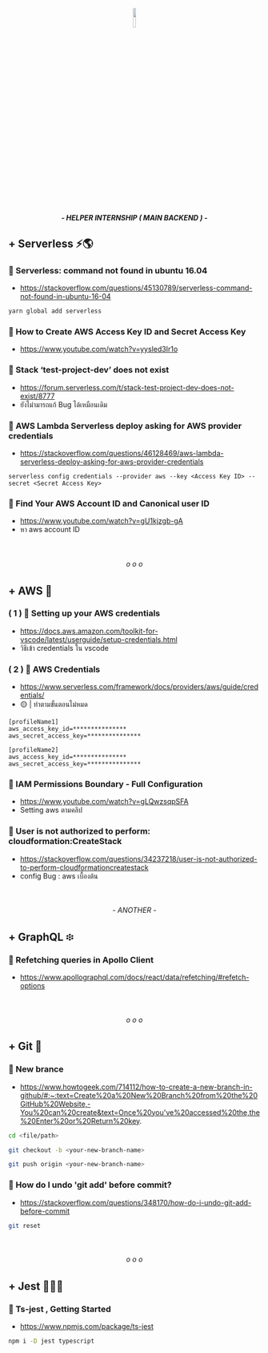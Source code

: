 <p align="center">
  <img width = 10% src="https://prod.cloud.rockstargames.com/crews/sc/5091/54158502/publish/emblem/emblem_512.png">
  <h5 align="center"> - HELPER INTERNSHIP ( MAIN BACKEND ) - </h5>
<!--   <h3 align="center">Helper-internship 🧚‍♂️ </h3> -->
</p>



## + Serverless ⚡️🌎
### 🌟 Serverless: command not found in ubuntu 16.04
- https://stackoverflow.com/questions/45130789/serverless-command-not-found-in-ubuntu-16-04
```bash
yarn global add serverless
```

### 🌟 How to Create AWS Access Key ID and Secret Access Key
- https://www.youtube.com/watch?v=yysled3Ir1o

### 🌟 Stack ‘test-project-dev’ does not exist
- https://forum.serverless.com/t/stack-test-project-dev-does-not-exist/8777
- ยังไม่ามารถแก้ Bug ได้เหมือนเดิม

### 🌟 AWS Lambda Serverless deploy asking for AWS provider credentials
- https://stackoverflow.com/questions/46128469/aws-lambda-serverless-deploy-asking-for-aws-provider-credentials
```
serverless config credentials --provider aws --key <Access Key ID> --secret <Secret Access Key>
```
### 🌟 Find Your AWS Account ID and Canonical user ID
- https://www.youtube.com/watch?v=gU1kjzgb-gA
- หา aws account ID



  
<p align="center"></br><h6 align="center"> o o o </h6></p>

## + AWS 🦁

### ( 1 ) 🌟 Setting up your AWS credentials
- https://docs.aws.amazon.com/toolkit-for-vscode/latest/userguide/setup-credentials.html
- วิธีเข้า credentials ใน vscode

### ( 2 ) 🌟 AWS Credentials
- https://www.serverless.com/framework/docs/providers/aws/guide/credentials/
- 🟡 | ทำตามขั้นตอนไม่หมด
```	
[profileName1]
aws_access_key_id=***************
aws_secret_access_key=***************
 
[profileName2]
aws_access_key_id=***************
aws_secret_access_key=***************
```

### 🌟 IAM Permissions Boundary - Full Configuration
- https://www.youtube.com/watch?v=gLQwzsqpSFA
- Setting aws ตามคลิป

### 🌟 User is not authorized to perform: cloudformation:CreateStack
- https://stackoverflow.com/questions/34237218/user-is-not-authorized-to-perform-cloudformationcreatestack
- config Bug : aws เบื้องต้น 




<p align="center">
  </br>
  <h6 align="center"> - ANOTHER - </h6>
</p>

## + GraphQL ፨
### 🌟 Refetching queries in Apollo Client
- https://www.apollographql.com/docs/react/data/refetching/#refetch-options

<p align="center"></br><h6 align="center"> o o o </h6></p>


## + Git 🎃
### 🌟 New brance 
- https://www.howtogeek.com/714112/how-to-create-a-new-branch-in-github/#:~:text=Create%20a%20New%20Branch%20from%20the%20GitHub%20Website,-You%20can%20create&text=Once%20you've%20accessed%20the,the%20Enter%20or%20Return%20key.
```bash
cd <file/path>

git checkout -b <your-new-branch-name>

git push origin <your-new-branch-name>
```

### 🌟 How do I undo 'git add' before commit?
- https://stackoverflow.com/questions/348170/how-do-i-undo-git-add-before-commit
```bash
git reset
```


<p align="center"></br><h6 align="center"> o o o </h6></p>

## + Jest 🤹🏻‍♂️

### 🌟 Ts-jest , Getting Started
- https://www.npmjs.com/package/ts-jest
```bash
npm i -D jest typescript	
```
